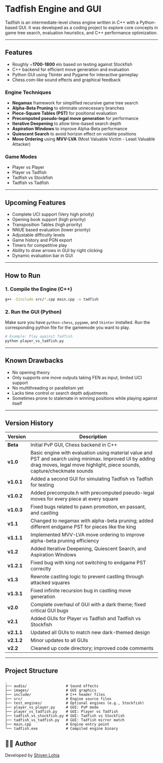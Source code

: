 # Tadfish Engine and GUI

Tadfish is an intermediate-level chess engine written in C++ with a Python-based GUI. It was developed as a coding project to explore core concepts in game tree search, evaluation heuristics, and C++ performance optimization.

---

## Features

* Roughly ~**1700-1800** elo based on testing against Stockfish
* C++ backend for efficient move generation and evaluation
* Python GUI using Tkinter and Pygame for interactive gameplay
* Chess.com-like sound effects and graphical feedback

### Engine Techniques

* **Negamax** framework for simplified recursive game tree search
* **Alpha-Beta Pruning** to eliminate unnecessary branches
* **Piece-Square Tables (PST)** for positional evaluation
* **Precomputed pseudo-legal move generation** for performance
* **Iterative Deepening** to allow time-based search depth
* **Aspiration Windows** to improve Alpha-Beta performance
* **Quiescent Search** to avoid horizon effect on volatile positions
* **Move Ordering** using **MVV-LVA** (Most Valuable Victim - Least Valuable Attacker)

### Game Modes

* Player vs Player
* Player vs Tadfish
* Tadfish vs Stockfish
* Tadfish vs Tadfish

---

## Upcoming Features

* Complete UCI support (Very high prioity)
* Opening book support (high priority)
* Transposition Tables (high priority)
* NNUE based evaluation (lower priority)
* Adjustable difficulty levels
* Game history and PGN export
* Timers for competitive play
* Ability to draw arrows in GUI by right clicking
* Dynamic evaluation bar in GUI

---

## How to Run

### 1. Compile the Engine (C++)

```bash
g++ -Iinclude src/*.cpp main.cpp -o tadfish
```

### 2. Run the GUI (Python)

Make sure you have `python-chess`, `pygame`, and `tkinter` installed. Run the corresponding python file for the gamemode you want to play.

```bash
# Example: Play against Tadfish
python player_vs_tadfish.py
```

---

## Known Drawbacks

* No opening theory
* Only supports one move outputs taking FEN as input, limited UCI support
* No multithreading or parallelism yet
* Lacks time control or search depth adjustments
* Sometimes prone to stalemate in winning positions while playing against itself

---

## Version History

| Version   | Description                                                                                                                                                                        |
| --------- | ---------------------------------------------------------------------------------------------------------------------------------------------------------------------------------- |
| **Beta**  | Initial PvP GUI, Chess backend in C++                                                                                                                                              |
| **v1.0**   | Basic engine with evaluation using material value and PST and search using minimax. Improved UI by adding drag moves, legal move highlight, piece sounds, capture/checkmate sounds |
| **v1.0.1** | Added a second GUI for simulating Tadfish vs Tadfish for testing                                                                                                                   |
| **v1.0.2** | Added precompute.h with precomputed pseudo-legal moves for every piece at every square                                                                                             |
| **v1.0.3** | Fixed bugs related to pawn promotion, en passant, and castling                                                                                                                     |
| **v1.1**   | Changed to negamax with alpha-beta pruning; added different endgame PST for pieces like the king                                                                                   |
| **v1.1.1** | Implemented MVV-LVA move ordering to improve alpha-beta pruning efficiency                                                                                                         |
| **v1.2**   | Added Iterative Deepening, Quiescent Search, and Aspiration Windows                                                                                                                |
| **v1.2.1** | Fixed bug with king not switching to endgame PST correctly                                                                                                                         |
| **v1.3**   | Rewrote castling logic to prevent castling through attacked squares                                                                                                                |
| **v1.3.1** | Fixed infinite recursion bug in castling move generation                                                                                                                           |
| **v2.0**   | Complete overhaul of GUI with a dark theme; fixed critical GUI bugs                                                                                                                |
| **v2.1**   | Added GUIs for Player vs Tadfish and Tadfish vs Stockfish                                                                                                                          |
| **v2.1.1** | Updated all GUIs to match new dark-themed design                                                                                                                                   |
| **v2.1.2** | Minor updates to all GUIs                                                                                                                                                          |
| **v2.2**   | Cleaned up code directory; improved code comments                                                                                                                                  |

---

## Project Structure

```
.
├── audio/                  # Sound effects
├── images/                 # GUI graphics
├── include/                # C++ header files
├── src/                    # Engine source files
├── test_engines/           # Optional engines (e.g., Stockfish)
├── player_vs_player.py     # GUI: PvP mode
├── player_vs_tadfish.py    # GUI: Player vs Tadfish
├── tadfish_vs_stockfish.py # GUI: Tadfish vs Stockfish
├── tadfish_vs_tadfish.py   # GUI: Tadfish mirror match
├── main.cpp                # Engine entry point
└── tadfish.exe             # Compiled engine binary
```

## 👨‍💼 Author

Developed by [Shiven Lohia](https://github.com/shiven-lohia)
